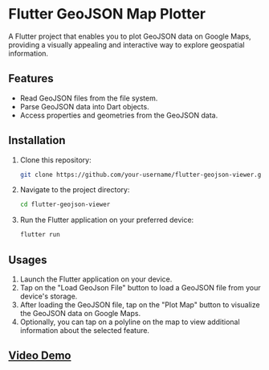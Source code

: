 # Flutter GeoJSON Map Plotter
A Flutter project that enables you to plot GeoJSON data on Google Maps, providing a visually appealing and interactive way to explore geospatial information.

## Features
- Read GeoJSON files from the file system.
- Parse GeoJSON data into Dart objects.
- Access properties and geometries from the GeoJSON data.

## Installation

1. Clone this repository:

   ```bash
   git clone https://github.com/your-username/flutter-geojson-viewer.git
   ```
2. Navigate to the project directory:
   ```bash
   cd flutter-geojson-viewer
   ```
3. Run the Flutter application on your preferred device:
   ```bash
   flutter run
   ```
## Usages
1. Launch the Flutter application on your device.
2. Tap on the "Load GeoJson File" button to load a GeoJSON file from your device's storage.
3. After loading the GeoJSON file, tap on the "Plot Map" button to visualize the GeoJSON data on Google Maps.
4. Optionally, you can tap on a polyline on the map to view additional information about the selected feature.

## [Video Demo](https://youtu.be/B8o7_z-CwfY?si=s5ZtbQqTi60dEiDy)




